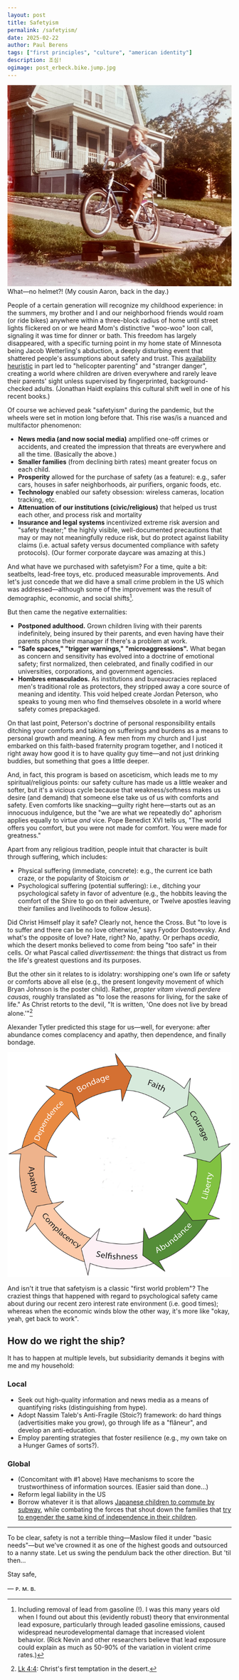 ```yaml
---
layout: post
title: Safetyism
permalink: /safetyism/
date: 2025-02-22
author: Paul Berens
tags: ["first principles", "culture", "american identity"]
description: 조심!
ogimage: post_erbeck.bike.jump.jpg
---
```

![Cousin bike jump](/assets/og/post_erbeck.bike.jump.jpg)
<span class="muted small">What—no helmet?! (My cousin Aaron, back in the day.)</span>

People of a certain generation will recognize my childhood experience: in the summers, my brother and I and our neighborhood friends would roam (or ride bikes) anywhere within a three-block radius of home until street lights flickered on or we heard Mom's distinctive "woo-woo" loon call, signaling it was time for dinner or bath. This freedom has largely disappeared, with a specific turning point in my home state of Minnesota being Jacob Wetterling's abduction, a deeply disturbing event that shattered people's assumptions about safety and trust. This [availability heuristic](/first-principles/) in part led to "helicopter parenting" and "stranger danger", creating a world where children are driven everywhere and rarely leave their parents' sight unless supervised by fingerprinted, background-checked adults. (Jonathan Haidt explains this cultural shift well in one of his recent books.)

Of course we achieved peak "safetyism" during the pandemic, but the wheels were set in motion long before that. This rise was/is a nuanced and multifactor phenomenon:
- **News media (and now social media)** amplified one-off crimes or accidents, and created the impression that threats are everywhere and all the time. (Basically the above.)
- **Smaller families** (from declining birth rates) meant greater focus on each child.
- **Prosperity** allowed for the purchase of safety (as a feature): e.g., safer cars, houses in safer neighborhoods, air purifiers, organic foods, etc. 
- **Technology** enabled our safety obsession: wireless cameras, location tracking, etc.
- **Attenuation of our institutions (civic/religious)** that helped us trust each other, and process risk and mortality
- **Insurance and legal systems** incentivized extreme risk aversion and "safety theater;" the highly visible, well-documented precautions that may or may not meaningfully reduce risk, but do protect against liability claims (i.e. actual safety versus documented compliance with safety protocols). (Our former corporate daycare was amazing at this.)

And what have we purchased with safetyism? For a time, quite a bit: seatbelts, lead-free toys, etc. produced measurable improvements. And let's just concede that we did have a small crime problem in the US which was addressed—although some of the improvement was the result of demographic, economic, and social shifts[^1].

[^1]: Including removal of lead from gasoline (!). I was this many years old when I found out about this (evidently robust) theory that environmental lead exposure, particularly through leaded gasoline emissions, caused widespread neurodevelopmental damage that increased violent behavior. (Rick Nevin and other researchers believe that lead exposure could explain as much as 50-90% of the variation in violent crime rates.) 

But then came the negative externalities:
- **Postponed adulthood.** Grown children living with their parents indefinitely, being insured by their parents, and even having have their parents phone their manager if there's a problem at work.
- **"Safe spaces," "trigger warnings," "microaggressions".** What began as concern and sensitivity has evolved into a doctrine of emotional safety; first normalized, then celebrated, and finally codified in our universities, corporations, and government agencies.
- **Hombres emasculados.** As institutions and bureaucracies replaced men's traditional role as protectors, they stripped away a core source of meaning and identity. This void helped create Jordan Peterson, who speaks to young men who find themselves obsolete in a world where safety comes prepackaged.

On that last point, Peterson's doctrine of personal responsibility entails ditching your comforts and taking on sufferings and burdens as a means to personal growth and meaning. A few men from my church and I just embarked on this faith-based fraternity program together, and I noticed it right away how good it is to have quality guy time—and not just drinking buddies, but something that goes a little deeper.

And, in fact, this program is based on asceticism, which leads me to my spiritual/religious points: our safety culture has made us a little weaker and softer, but it's a vicious cycle because that weakness/softness makes us desire (and demand) that someone else take us of us with comforts and safety. Even comforts like snacking—guilty right here—starts out as an innocuous indulgence, but the "we are what we repeatedly do" aphorism applies equally to virtue *and* vice. Pope Benedict XVI tells us, "The world offers you comfort, but you were not made for comfort. You were made for greatness."

Apart from any religious tradition, people intuit that character is built through suffering, which includes:
- Physical suffering (immediate, concrete): e.g., the current ice bath craze, or the popularity of Stoicism *or*
- Psychological suffering (potential suffering): i.e., ditching your psychological safety in favor of adventure (e.g., the hobbits leaving the comfort of the Shire to go on their adventure, or Twelve apostles leaving their families and livelihoods to follow Jesus).

Did Christ Himself play it safe? Clearly not, hence the Cross. But "to love is to suffer and there can be no love otherwise," says Fyodor Dostoevsky. And what's the opposite of love? Hate, right? No, apathy. Or perhaps *acedia*, which the desert monks believed to come from being "too safe" in their cells. Or what Pascal called *divertissement:* the things that distract us from the life's greatest questions and its purposes. 

But the other sin it relates to is idolatry: worshipping one's own life or safety or comforts above all else (e.g., the present longevity movement of which Bryan Johnson is the poster child). Rather, *propter vitam vivendi perdere causas,* roughly translated as "to lose the reasons for living, for the sake of life." As Christ retorts to the devil, "It is written, 'One does not live by bread alone.'"[^2]

[^2]: [Lk 4:4](https://bible.usccb.org/bible/luke/4?4): Christ's first temptation in the desert.

Alexander Tytler predicted this stage for us—well, for everyone: after abundance comes complacency and apathy, then dependence, and finally bondage.

![Tytler's Cycle](/assets/og/post_tytler.png)

And isn't it true that safetyism is a classic "first world problem"? The craziest things that happened with regard to psychological safety came about during our recent zero interest rate environment (i.e. good times); whereas when the economic winds blow the other way, it's more like "okay, yeah, get back to work".

## How do we right the ship?

It has to happen at multiple levels, but subsidiarity demands it begins with me and my household:

### Local
- Seek out high-quality information and news media as a means of quantifying risks (distinguishing from hype).
- Adopt Nassim Taleb's Anti-Fragile (Stoic?) framework: do hard things (advertisities make you grow), go through life as a "flâneur", and develop an anti-education.
- Employ parenting strategies that foster resilience (e.g., my own take on a Hunger Games of sorts?).

### Global
- (Concomitant with #1 above) Have mechanisms to score the trustworthiness of information sources. (Easier said than done...)
- Reform legal liability in the US
- Borrow whatever it is that allows [Japanese children to commute by subway](https://www.bloomberg.com/news/articles/2015-09-28/in-japan-small-children-take-the-subway-and-run-errands-alone), while combating the forces that shout down the families that [try to engender the same kind of independence in their children](https://www.washingtonpost.com/posteverything/wp/2015/01/16/i-let-my-9-year-old-ride-the-subway-alone-i-got-labeled-the-worlds-worst-mom/).

* * *

To be clear, safety is not a terrible thing—Maslow filed it under "basic needs"—but we've crowned it as one of the highest goods and outsourced to a nanny state. Let us swing the pendulum back the other direction. But 'til then...

Stay safe,

— ᴘ. ᴍ. ʙ.